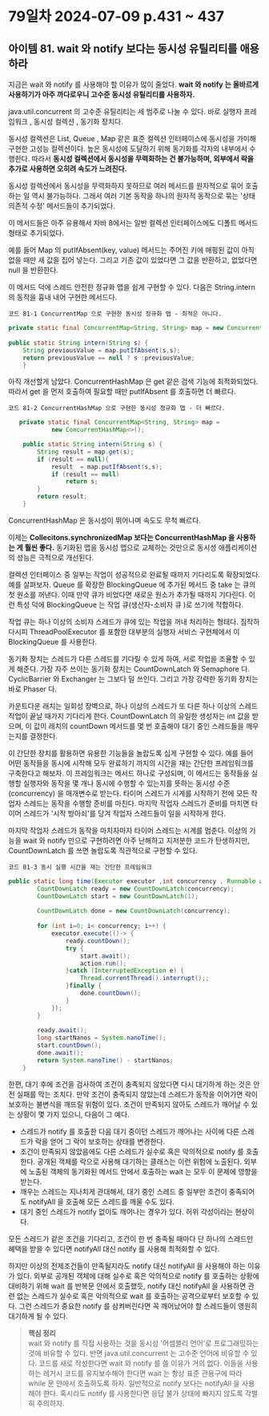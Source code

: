 # 79일차  2024-07-09 p.431 ~ 437

## 아이템 81. wait 와 notify 보다는 동시성 유틸리티를 애용하라

지금은 wait 와 notify 를 사용해야 할 이유가 많이 줄었다.
**wait 와 notify 는 올바르게 사용하기가 아주 까다로우니 고수준 동시성 유틸리티를 사용하자.**

java.util.concurrent 의 고수준 유틸리티는 세 범주로 나눌 수 있다.
바로 실행자 프레임워크 , 동시성 컬렉션 , 동기화 장치다.

동시성 컬렉션은 List, Queue , Map 같은 표준 컬렉션 인터페이스에 동시성을
가미해 구현한 고성능 컬렉션이다. 
높은 동시성에 도달하기 위해 동기화를 각자의 내부에서 수행한다. 
따라서 **동시성 컬렉션에서 동시성을 무력화하는 건 불가능하며, 외부에서 락을 추가로 사용하면 
오히려 속도가 느려진다.**

동시성 컬렉션에서 동시성을 무력화하지 못하므로 여러 메서드를 원자적으로 묶어 호출하는 일 역시
불가능하다. 그래서 여러 기본 동작을 하나의 원자적 동작으로 묶는 '상태 의존적 수정' 메서드들이
추가되었다. 

이 메서드들은 아주 유용해서 자바 8에서는 일반 컬렉션 인터페이스에도 디폴트 메서드 형태로 추가되었다.

예를 들어 Map 의 putIfAbsent(key, value) 메서드는 주어진 키에 매핑된 값이 아직 
없을 때만 새 값을 집어 넣는다.
그리고 기존 값이 있었다면 그 값을 반환하고, 없었다면 null 을 반환한다.

이 메서드 덕에 스레드 안전한 정규화 맵을 쉽게 구현할 수 있다. 
다음은 String.intern 의 동작을 흉내 내어 구현한 메서드다.

`코드 81-1 ConcurrentMap 으로 구현한 동시성 정규화 맵 - 최적은 아니다.`

```java
private static final ConcurrentMap<String, String> map = new ConcurrentHashMap<>();
    
public static String intern(String s) {
    String previousValue = map.putIfAbsent(s,s);
    return previousValue == null ? s :previousValue;
    }
```

아직 개선할게 남았다. ConcurrentHashMap 은 get 같은 검색 기능에 최적화되었다.
따라서 get 을 먼저 호출하여 필요할 때만 putIfAbsent 를 호출하면 더 빠르다.

`코드 81-2 ConcurrentHashMap 으로 구현한 동시성 정규화 맵 - 더 빠르다.`

```java
   private static final ConcurrentMap<String, String> map =
            new ConcurrentHashMap<>();

    public static String intern(String s) {
        String result = map.get(s);
        if (result == null){
            result  = map.putIfAbsent(s,s);
            if (result == null)
                return s;
        }
        return result;
    }
```

ConcurrentHashMap 은 동시성이 뛰어나며 속도도 무척 빠르다. 

이제는 **Collecitons.synchronizedMap 보다는 ConcurrentHashMap 을 사용하는 게 훨씬 좋다.**
동기화된 맵을 동시성 맵으로 교체하는 것만으로 동시성 애플리케이션의 성능은 극적으로 개선된다.

컬렉션 인터페이스 중 일부는 작업이 성공적으로 완료될 때까지 기다리도록 확장되었다. 
예를 살펴보자. Queue 를 확장한 BlockingQueue 에 추가된 메서드 중 take 는 큐의 첫 원소를 
꺼낸다.
이때 만약 큐가 비었다면 새로운 원소가 추가될 때까지 기다린다. 
이런 특성 덕에 BlockingQueue 는 작업 큐(생산자-소비자 큐 )로 쓰기에 적합하다.

작업 큐는 하나 이상의 소비자 스레드가 큐에 있는 작업을 꺼내 처리하는 형태다.
짐작하다시피 ThreadPoolExecutor 를 포함한 대부분의 실행자 서비스 구현체에서 
이 BlockingQueue 를 사용한다.

동기화 장치는 스레드가 다른 스레드를 기다릴 수 있게 하여, 서로 작업을 조율할 수 있게 해준다.
가장 자주 쓰이는 동기화 장치는 CountDownLatch 와 Semaphore 다. CyclicBarrier 와 
Exchanger 는 그보다 덜 쓰인다. 그리고 가장 강력한 동기화 장치는 바로 Phaser 다.

카운트다운 래치는 일회성 장벽으로, 하나 이상의 스레드가 또 다른 하나 이상의 스레드 작업이
끝날 때가지 기다리게 한다. CountDownLatch 의 유일한 생성자는 int 값을 받으며,
이 값이 래치의 countDown 메서드를 몇 번 호출해야 대기 중인 스레드들을 깨우는지를 결정한다.

이 간단한 장치를 활용하면 유용한 기능들을 놀랍도록 십게 구현할 수 있다. 
예를 들어 어떤 동작들을 동시에 시작해 모두 완료하기 까지의 시간을 재는 간단한 프레임워크를 
구축한다고 해보자. 이 프레임워크는 메서드 하나로 구성되며, 
이 메서드는 동작들을 실행할 실행자와 동작을 몇 개나 동시에 수행할 수 있는지를 뜻하는
동시성 수준(concurrency) 을 매개변수로 받는다.
타이머 스레드가 시계를 시작하기 전에 모든 작업자 스레드는 동작을 수행할 준비를 마친다.
마지막 작업자 스레드가 준비를 마치면 타이머 스레드가 '시작 방아쇠'를 당겨
작업자 스레드들이 일을 시작하게 한다.

마지막 작업자 스레드가 동작을 마치자마자 타이머 스레드는 시계를 멈춘다. 
이상의 기능을 wait 와 notify 만으로 구현하려면 아주 난해하고 지저분한 코드가 탄생하지만,
CountDownLatch 를 쓰면 놀랍도록 직관적으로 구현할 수 있다.

`코드 81-3 동시 실행 시간을 재는 간단한 프레임워크`

```java
public static long time(Executor executor ,int concurrency , Runnable action) throws InterruptedException {
        CountDownLatch ready = new CountDownLatch(concurrency);
        CountDownLatch start = new CountDownLatch(1);
        
        CountDownLatch done = new CountDownLatch(concurrency);
        
        for (int i=0; i< concurrency; i++) {
            executor.execute(()-> {
                ready.countDown();
                try {
                    start.await();
                    action.run();
                }catch (InterruptedException e) {
                    Thread.currentThread().interrupt();;
                }finally {
                    done.countDown();
                }
            });
        }
        
        ready.await();
        long startNanos = System.nanoTime();
        start.countDown();
        done.await();
        return System.nanoTime() - startNanos;
    }
```

한편, 대기 후에 조건을 검사하여 조건이 충족되지 않았다면 다시 대기하게 하는 것은
안전 실패를 막는 조치다. 
만약 조건이 충족되지 않았는데 스레드가 동작을 이어가면 락이 보호하는 불변식을 깨뜨릴 위험이 있다.
조건이 만족되지 않아도 스레드가 깨어날 수 있는 상황이 몇 가지 있으니, 다음이 그 예다.

- 스레드가 notify 를 호출한 다음 대기 중이던 스레드가 깨어나는 사이에 다른 스레드가 락을 얻어 그 락이 보호하는 상태를 변경한다.
- 조건이 만족되지 않았음에도 다른 스레드가 실수로 혹은 악의적으로 notify 를 호출한다. 공개된 객체를 락으로 사용해 대기하는 클래스는 이런 위험에 노출된다. 외부에 노출된 객체의 동기화된 메서드 안에서 
호출하는 wait 는 모두 이 문제에 영향을 받는다.
- 깨우는 스레드는 지나치게 관대해서, 대기 중인 스레드 중 일부만 조건이 충족되어도 notifyAll 을 호출해 모든 스레드를 깨울 수도 있다.
- 대기 중인 스레드가 notify 없이도 깨어나는 경우가 있다. 허위 각성이라는 현상이다.


모든 스레드가 같은 조건을 기다리고, 조건이 한 번 충족될 때마다 단 하나의 
스레드만 혜택을 받을 수 있다면 notifyAll 대신 notify 를 사용해 최적화할 수 있다.

하지만 이상의 전제조건들이 만족될지라도 notify 대신 notifyAll 을 사용해야 하는 이유가 있다.
외부로 공개된 객체에 대해 실수로 혹은 악의적으로 notify 를 호출하는 상황에 대비하기 위해
wait 를 반복문 안에서 호출했듯, notify 대신 notifyAll 을 사용하면 관련 없는  스레드가 실수로
혹은 악의적으로 wait 를 호출하는 공격으로부터 보호할 수 있다. 그런  스레드가 중요한 notify
를 삼켜버린다면 꼭 깨어났어야 할 스레드들이 영원히 대기하게 될 수 있다.

> **핵심 정리**
> <br/>
> wait 와 notify 를 직접  사용하는 것을 동시성 '어셈블리 언어'로 프로그래밍하는 것에 
> 비유할 수 있다. 반면 java.util.concurrent 는 고수준 언어에 비유할 수 있다.
> 코드를 새로 작성한다면 wait 와 notify 를 쓸 이유가 거의 없다. 
> 이들을 사용하는 레거시 코드를 유지보수해야 한다면 wait 는 항상 표준 관용구에 따라 while 문
> 안에서 호출하도록 하자. 일반적으로 notify 보다는 notifyAll 을 사용해야 한다.
> 혹시라도 notify 를 사용한다면 응답 불가 상태에 빠지지 않도록 각별히 주의하자.



